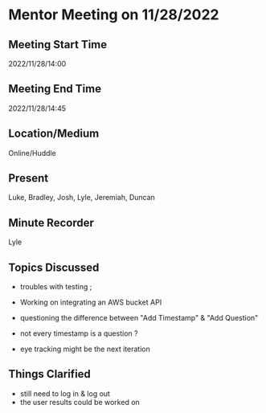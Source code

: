 # Mentor Meeting on 11/28/2022

## Meeting Start Time

2022/11/28/14:00

## Meeting End Time

2022/11/28/14:45

## Location/Medium

Online/Huddle

## Present
Luke, Bradley, Josh, Lyle, Jeremiah, Duncan

## Minute Recorder

Lyle

## Topics Discussed

 - troubles with testing ;

 - Working on integrating an AWS bucket API

 - questioning the difference between "Add Timestamp" & "Add Question"
 
 - not every timestamp is a question ?

 - eye tracking might be the next iteration 

## Things Clarified
 - still need to log in & log out 
 - the user results could be worked on 
